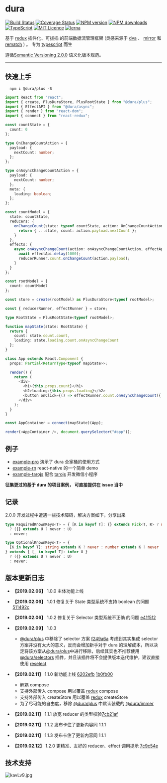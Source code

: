 # dura

[![Build Status](https://travis-ci.org/CN-YUANYU/dura.svg?branch=master)](https://travis-ci.org/CN-YUANYU/dura)
[![Coverage Status](https://img.shields.io/coveralls/CN-YUANYU/dura.svg?style=flat)](https://coveralls.io/github/CN-YUANYU/dura)
[![NPM version](https://img.shields.io/npm/v/@dura/plus.svg?style=flat)](https://www.npmjs.com/settings/dura/packages)
[![NPM downloads](http://img.shields.io/npm/dm/@dura/core.svg?style=flat)](https://www.npmjs.com/package/@dura/plus)
[![TypeScript](https://badges.frapsoft.com/typescript/version/typescript-next.svg?v=101)](https://github.com/ellerbrock/typescript-badges/)
[![MIT Licence](https://badges.frapsoft.com/os/mit/mit.svg?v=103)](https://opensource.org/licenses/mit-license.php)
[![lerna](https://img.shields.io/badge/maintained%20with-lerna-cc00ff.svg)](https://lernajs.io/)

基于 [redux](https://github.com/reduxjs/redux) 插件化、可拔插 的前端数据流管理框架 (灵感来源于 [dva](https://github.com/dvajs/dva) 、 [mirror](https://github.com/mirrorjs/mirror) 和 [rematch](https://github.com/rematch/rematch) ) 。 专为 [typescript](https://github.com/Microsoft/TypeScript) 而生

遵循[Semantic Versioning 2.0.0](https://semver.org/lang/zh-CN/) 语义化版本规范。

---

## 快速上手

```shell
  npm i @dura/plus -S
```

```ts
import React from "react";
import { create, PlusDuraStore, PlusRootState } from "@dura/plus";
import { EffectAPI } from "@dura/async";
import { render } from "react-dom";
import { connect } from "react-redux";

const countState = {
  count: 0
};

type OnChangeCountAction = {
  payload: {
    nextCount: number;
  };
};

type onAsyncChangeCountAction = {
  payload: {
    nextCount: number;
  };
  meta: {
    loading: boolean;
  };
};

const countModel = {
  state: countState,
  reducers: {
    onChangeCount(state: typeof countState, action: OnChangeCountAction) {
      return { ...state, count: action.payload.nextCount };
    }
  },
  effects: {
    async onAsyncChangeCount(action: onAsyncChangeCountAction, effectApi: EffectAPI) {
      await effectApi.delay(1000);
      reducerRunner.count.onChangeCount(action.payload);
    }
  }
};

const rootModel = {
  count: countModel
};

const store = create(rootModel) as PlusDuraStore<typeof rootModel>;

const { reducerRunner, effectRunner } = store;

type RootState = PlusRootState<typeof rootModel>;

function mapState(state: RootState) {
  return {
    count: state.count.count,
    loading: state.loading.count.onAsyncChangeCount
  };
}

class App extends React.Component {
  props: Partial<ReturnType<typeof mapState>>;

  render() {
    return (
      <div>
        <h1>{this.props.count}</h1>
        <h2>loading:{this.props.loading}</h2>
        <button onClick={() => effectRunner.count.onAsyncChangeCount({ nextCount: 12 }, { loading: true })} />
      </div>
    );
  }
}

const AppContainer = connect(mapState)(App);

render(<AppContainer />, document.querySelector("#app"));
```

## 例子

- [example-pro](https://github.com/CN-YUANYU/dura/tree/master/example/example-pro) 演示了 dura 全家桶的使用方式
- [example-rn](https://github.com/CN-YUANYU/dura/tree/master/example/examplern) react-native 的一个简单 demo
- [example-tarojs](https://github.com/CN-YUANYU/dura/tree/master/example/example-tarojs) 配合 [tarojs](https://github.com/NervJS/taro) 开发微信小程序

**征集更过的基于 dura 的项目案例， 可直接提供在 issue 当中**

## 记录

2.0.0 开发过程中遭遇一些技术障碍，解决方案如下，分享出来

```typescript
type RequiredKnownKeys<T> = { [K in keyof T]: {} extends Pick<T, K> ? never : K } extends { [_ in keyof T]: infer U }
  ? ({} extends U ? never : U)
  : never;

type OptionalKnownKeys<T> = {
  [K in keyof T]: string extends K ? never : number extends K ? never : {} extends Pick<T, K> ? K : never
} extends { [_ in keyof T]: infer U }
  ? ({} extends U ? never : U)
  : never;
```

## 版本更新日志

- **【2019.02.06】** 1.0.0 主体功能上线
- **【2019.02.06】** 1.0.1 修复关于 State 类型系统不支持 boolean 的问题 [511492c](https://github.com/CN-YUANYU/dura/commit/511492c1a17cc0688af62a09f3f154c7d17a3366)
- **【2019.02.06】** 1.0.2 修复关于 Selector 类型系统不正确 的问题 [e41f5f2](https://github.com/CN-YUANYU/dura/commit/e41f5f2c6f709410c1a0687857b903ac1b190e51)
- **【2019.02.09】** 1.0.3

  - [@dura/plus](https://github.com/CN-YUANYU/dura/tree/master/packages/dura-plus) 中移除了 selector 方案 [f249a6a](https://github.com/CN-YUANYU/dura/commit/f249a6ac6165954808199fe047cd0e93e48d16c8)
    考虑到其实集成 selector 方案并没有太大的意义，反而会增加新手对于 dura 的理解成本，所以决定将该方案从[@dura/plus](https://github.com/CN-YUANYU/dura/tree/master/packages/dura-plus)中进行移除，后续其实也不推荐使用 [@dura/selectors](https://github.com/CN-YUANYU/dura/tree/master/packages/dura-selectors) 插件，并且该插件将不会提供版本迭代维护，建议直接使用 [reselect](https://github.com/reduxjs/reselect)

- **【2019.02.11】** 1.1.0 新功能上线 [6202efb](https://github.com/CN-YUANYU/dura/commit/6202efb332ea5b605a57214051c948235f7c5f9e) [1b0fb00](https://github.com/CN-YUANYU/dura/commit/1b0fb0054bd5a79999afade6a7546ffc9d1e059c)
  - 解耦 compose
  - 支持外部传入 compose 用以覆盖 [redux](https://github.com/reduxjs/redux) compose
  - 支持外部传入 createStore 用以覆盖 [redux](https://github.com/reduxjs/redux) createStore
  - 为了尽可能的自由度，移除 [@dura/plus](https://github.com/CN-YUANYU/dura/tree/master/packages/dura-plus) 中默认装载的 [@dura/immer](https://github.com/CN-YUANYU/dura/tree/master/packages/dura-immer)
- **【2019.02.11】** 1.1.1 放宽 reducer 的类型校验[7cb21af](https://github.com/CN-YUANYU/dura/commit/7cb21af7ba75a4ce0cbc3edea0c916d8811092ff)
- **【2019.02.11】** 1.1.2 发布卡住了更新内容同 1.1.1
- **【2019.02.11】** 1.1.3 发布卡住了更新内容同 1.1.1
- **【2019.02.12】** 1.2.0 更精准、友好的 reducer、effect 调用提示 [7c9c54e](https://github.com/CN-YUANYU/dura/commit/7c9c54e3d31a8ab9a553ad68f11b1a3dcb840ef8)

## 技术支持

![kavLv9.jpg](https://s2.ax1x.com/2019/02/11/kavLv9.jpg)
